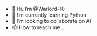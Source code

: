 - 👋 Hi, I’m @Warlord-10
- 🌱 I’m currently learning Python
- 💞️ I’m looking to collaborate on AI
- 📫 How to reach me ...

<!---
Warlord-10/Warlord-10 is a ✨ special ✨ repository because its `README.md` (this file) appears on your GitHub profile.
You can click the Preview link to take a look at your changes.
--->
